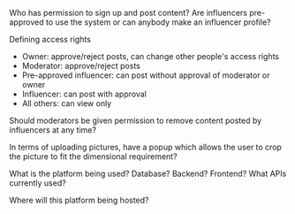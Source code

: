 Who has permission to sign up and post content? Are influencers pre-approved to use the system or can anybody make an influencer profile? 

Defining access rights
* Owner: approve/reject posts, can change other people's access rights
* Moderator: approve/reject posts
* Pre-approved influencer: can post without approval of moderator or owner
* Influencer: can post with approval 
* All others: can view only 

Should moderators be given permission to remove content posted by influencers at any time? 

In terms of uploading pictures, have a popup which allows the user to crop the picture to fit the 
dimensional requirement? 

What is the platform being used? Database? Backend? Frontend? What APIs currently used?

Where will this platform being hosted? 

